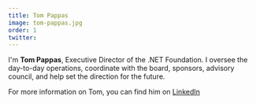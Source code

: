 ```yaml
---
title: Tom Pappas
image: tom-pappas.jpg
order: 1
twitter: 
---
```


I'm **Tom Pappas**, Executive Director of the .NET Foundation. I oversee the day-to-day operations, coordinate with the board, sponsors, advisory council, and help set the direction for the future.

For more information on Tom, you can find him on [LinkedIn](https://www.linkedin.com/in/thomas-pappas-a938667/)
